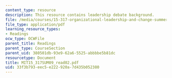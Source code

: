 ```yaml
---
content_type: resource
description: This resource contains leadership debate background.
file: /media/courses/15-317-organizational-leadership-and-change-summer-2009/33f3b793eec5e222920a7d435b052380_MIT15_317SUM09_read02.pdf
file_type: application/pdf
learning_resource_types:
- Readings
ocw_type: OCWFile
parent_title: Readings
parent_type: CourseSection
parent_uid: 380501db-93e9-62a6-5525-abbbbe5b81dc
resourcetype: Document
title: MIT15_317SUM09_read02.pdf
uid: 33f3b793-eec5-e222-920a-7d435b052380
---
```

